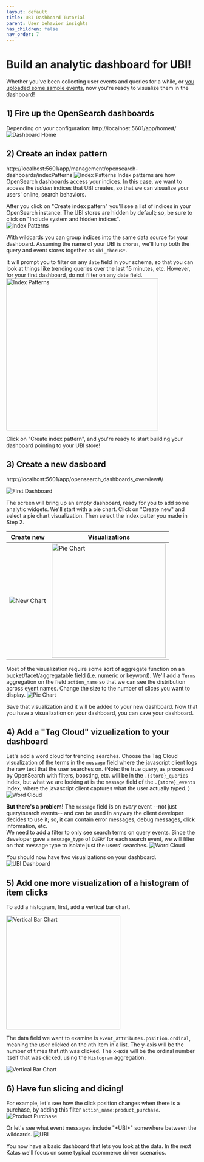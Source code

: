 ```yaml
---
layout: default
title: UBI Dashboard Tutorial
parent: User behavior insights
has_children: false
nav_order: 7
---
```


# Build an analytic dashboard for UBI!
Whether you've been collecting user events and queries for a while, or [you uploaded some sample events](https://github.com/o19s/chorus-opensearch-edition/blob/main/katas/003_import_preexisting_event_data.md), now you're ready to visualize them in the dashboard!


## 1) Fire up the OpenSearch dashboards
Depending on your configuration: http://localhost:5601/app/home#/
![Dashboard Home]({{site.url}}{{site.baseurl}}/images/ubi/home.png "Dashboards")

## 2) Create an index pattern
http://localhost:5601/app/management/opensearch-dashboards/indexPatterns
![Index Patterns]({{site.url}}{{site.baseurl}}/images/ubi/index_pattern1.png "Index Patterns")
Index patterns are how OpenSearch dashboards access your indices.  In this case, we want to access the *hidden* indices that UBI creates, so that we can visualize your users' online, search behaviors.

After you click on "Create index pattern" you'll see a list of indices in your OpenSearch instance.  The UBI stores are hidden by default; so, be sure to click on "Include system and hidden indices".  
![Index Patterns]({{site.url}}{{site.baseurl}}/images/ubi/index_pattern2.png "Index Patterns")

With wildcards you can group indices into the same data source for your dashboard.  Assuming the name of your UBI is `chorus`, we'll lump both the query and event stores together as `ubi_chorus*`.

It will prompt you to filter on any `date` field in your schema, so that you can look at things like trending queries over the last 15 minutes, etc.  However, for your first dashboard, do not filter on any date field. 
<img src="{{site.url}}{{site.baseurl}}/images/ubi/index_pattern3.png" alt="Index Patterns" width="400"/>


 Click on "Create index pattern", and you're ready to start building your dashboard pointing to your UBI store!

## 3) Create a new dasboard
http://localhost:5601/app/opensearch_dashboards_overview#/

![First Dashboard]({{site.url}}{{site.baseurl}}/images/ubi/first_dashboard.png "First Dashboard")

The screen will bring up an empty dashboard, ready for you to add some analytic widgets.  We'll start with a pie chart.  Click on "Create new" and select a pie chart visualization.  Then select the index patter you made in Step 2.

|Create new|Visualizations|
|---|---|
|![New Chart]({{site.url}}{{site.baseurl}}/images/ubi/new_widget.png "New Chart")|<img src="{{site.url}}{{site.baseurl}}/images/ubi/visualizations.png" alt="Pie Chart" width="300"/>|

Most of the visualization require some sort of aggregate function on an bucket/facet/aggregatable field (i.e. numeric or keyword).  We'll add a `Terms` aggregation on the field `action_name` so that we can see the distribution across event names.  Change the size to the number of slices you want to display.
![Pie Chart]({{site.url}}{{site.baseurl}}/images/ubi/pie.png "Pie Chart")

Save that visualization and it will be added to your new dashboard.  Now that you have a visualization on your dashboard, you can save your dashboard.

## 4) Add a "Tag Cloud" vizualization to your dashboard
Let's add a word cloud for trending searches.  Choose the Tag Cloud visualization of the terms in the `message` field where the javascript client logs the raw text that the user searches on.  (Note: the true query, as processed by OpenSearch with filters, boosting, etc. will be in the `.{store}_queries` index, but what we are looking at is the `message` field of the `.{store}_events` index, where the javascript client captures what the user actually typed. )
![Word Cloud]({{site.url}}{{site.baseurl}}/images/ubi/tag_cloud1.png "Word Cloud")

**But there's a problem!**  The `message` field is on *every* event --not just query/search events-- and can be used in anyway the client developer decides to use it; so, it can contain error messages, debug messages, click information, etc.  
We need to add a filter to only see search terms on query events.  Since the developer gave a `message_type` of `QUERY` for each search event, we will filter on that message type to isolate just the users' searches. 
![Word Cloud]({{site.url}}{{site.baseurl}}/images/ubi/tag_cloud2.png "Word Cloud")

You should now have two visualizations on your dashboard.
![UBI Dashboard]({{site.url}}{{site.baseurl}}/images/ubi/dashboard2.png "UBI Dashboard")

## 5) Add one more visualization of a histogram of item clicks
To add a histogram, first, add a vertical bar chart.

<img src="{{site.url}}{{site.baseurl}}/images/ubi/visualizations2.png" alt="Vertical Bar Chart" width="300"/>

The data field we want to examine is `event_attributes.position.ordinal`, meaning the user clicked on the *n*th item in a list.  The y-axis will be the number of times that *n*th was clicked.  The x-axis will be the ordinal number itself that was clicked, using the `Histogram` aggregation.

![Vertical Bar Chart]({{site.url}}{{site.baseurl}}/images/ubi/histogram.png "Vertical Bar Chart")

## 6) Have fun slicing and dicing!
For example, let's see how the click position changes when there is a purchase, by adding this filter `action_name:product_purchase`.
![Product Purchase]({{site.url}}{{site.baseurl}}/images/ubi/product_purchase.png "Product Purchase")

Or let's see what event messages include "\*UBI\*" somewhere between the wildcards.
![UBI]({{site.url}}{{site.baseurl}}/images/ubi/ubi.png "UBI")

You now have a basic dashboard that lets you look at the data.  In the next Katas we'll focus on some typical ecommerce driven scenarios.
